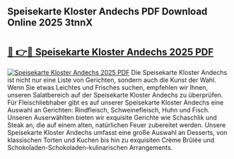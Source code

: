 ## Speisekarte Kloster Andechs PDF Download Online 2025 3tnnX

# <h2><a href="http://gc8z95f.nevu.top/?p=Speisekarte+Kloster+Andechs">🔗 👉🔴 Speisekarte Kloster Andechs 2025 PDF</a></h2>

[![Speisekarte Kloster Andechs 2025 PDF](https://i.imgur.com/dBaPXMq.png)](http://gc8z95f.nevu.top/?p=Speisekarte+Kloster+Andechs)
Die Speisekarte Kloster Andechs ist nicht nur eine Liste von Gerichten, sondern auch die Kunst der Wahl. Wenn Sie etwas Leichtes und Frisches suchen, empfehlen wir Ihnen, unseren Salatbereich auf der Speisekarte Kloster Andechs zu überprüfen. Für Fleischliebhaber gibt es auf unserer Speisekarte Kloster Andechs eine Auswahl an Gerichten: Rindfleisch, Schweinefleisch, Huhn und Fisch. Unseren Auserwählten bieten wir exquisite Gerichte wie Schaschlik und Steak an, die auf einem alten, natürlichen Feuer zubereitet werden. Unsere Speisekarte Kloster Andechs umfasst eine große Auswahl an Desserts, von klassischen Torten und Kuchen bis hin zu exquisiten Crème Brûlée und Schokoladen-Schokoladen-kulinarischen Arrangements.
